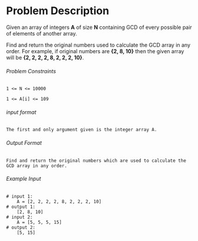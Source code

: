 # Problem Description

Given an array of integers **A** of size **N** containing GCD of every possible pair of elements of another array.

Find and return the original numbers used to calculate the GCD array in any order. For example, if original numbers are **{2, 8, 10}** then the given array will be **{2, 2, 2, 2, 8, 2, 2, 2, 10}**.

###### Problem Constraints

```
1 <= N <= 10000

1 <= A[i] <= 109
```

###### input format

``` 
The first and only argument given is the integer array A.
```

###### Output Format

```
Find and return the original numbers which are used to calculate the GCD array in any order.
```

###### Example Input

```
# input 1: 
    A = [2, 2, 2, 2, 8, 2, 2, 2, 10]
# output 1: 
    [2, 8, 10]
# input 2: 
    A = [5, 5, 5, 15]
# output 2: 
    [5, 15]
```
